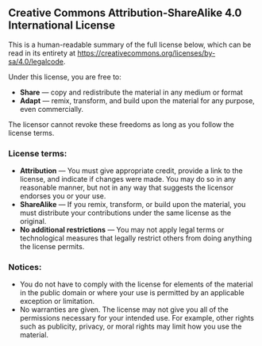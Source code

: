 ## Creative Commons Attribution-ShareAlike 4.0 International License
This is a human-readable summary of the full license below, which can be read in its entirety at https://creativecommons.org/licenses/by-sa/4.0/legalcode.

Under this license, you are free to:
  - **Share** — copy and redistribute the material in any medium or format
  - **Adapt** — remix, transform, and build upon the material for any purpose, even commercially.

The licensor cannot revoke these freedoms as long as you follow the license terms.

### License terms:
  - **Attribution** — You must give appropriate credit, provide a link to the license, and indicate if changes were made. You may do so in any reasonable manner, but not in any way that suggests the licensor endorses you or your use.
  - **ShareAlike** — If you remix, transform, or build upon the material, you must distribute your contributions under the same license as the original.
  - **No additional restrictions** — You may not apply legal terms or technological measures that legally restrict others from doing anything the license permits.

### Notices:
  - You do not have to comply with the license for elements of the material in the public domain or where your use is permitted by an applicable exception or limitation.
  - No warranties are given. The license may not give you all of the permissions necessary for your intended use. For example, other rights such as publicity, privacy, or moral rights may limit how you use the material.
